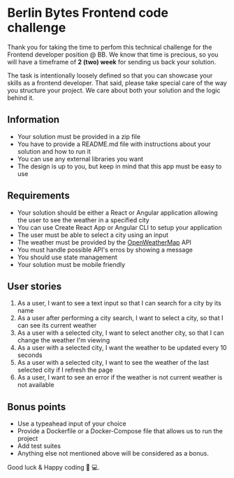 # Berlin Bytes Frontend code challenge

Thank you for taking the time to perfom this technical challenge for the Frontend developer position @ BB. We know that time is precious, so you will have a timeframe of **2 (two) week** for sending us back your solution.

The task is intentionally loosely defined so that you can showcase your skills as a frontend developer. That said, please take special care of the way you structure your project. We care about both your solution and the logic behind it.

## Information

- Your solution must be provided in a zip file
- You have to provide a README.md file with instructions about your solution and how to run it
- You can use any external libraries you want
- The design is up to you, but keep in mind that this app must be easy to use

## Requirements

- Your solution should be either a React or Angular application allowing the user to see the weather in a specified city
- You can use Create React App or Angular CLI to setup your application
- The user must be able to select a city using an input
- The weather must be provided by the [OpenWeatherMap](https://openweathermap.org/) API
- You must handle possible API's erros by showing a message
- You should use state management
- Your solution must be mobile friendly

## User stories

1. As a user, I want to see a text input so that I can search for a city by its name
2. As a user after performing a city search, I want to select a city, so that I can see its current weather
3. As a user with a selected city, I want to select another city, so that I can change the weather I'm viewing
4. As a user with a selected city, I want the weather to be updated every 10 seconds
5. As a user with a selected city, I want to see the weather of the last selected city if I refresh the page
6. As a user, I want to see an error if the weather is not current weather is not available

## Bonus points

- Use a typeahead input of your choice
- Provide a Dockerfile or a Docker-Compose file that allows us to run the project
- Add test suites
- Anything else not mentioned above will be considered as a bonus.

Good luck & Happy coding 🐻 💻.
